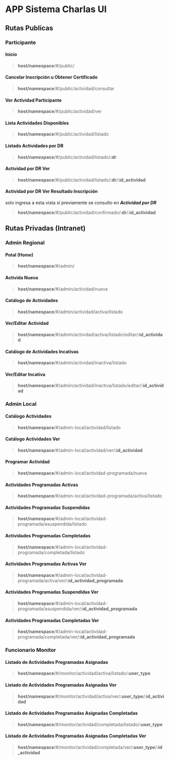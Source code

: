 # APP Sistema Charlas UI
## Rutas Publicas

### Participante
#### Inicio
>**host/namespace**/#/public/

#### Cancelar Inscripción u Obtener Certificado
>**host/namespace**/#/public/actividad/consultar

#### Ver Actividad Participante
>**host/namespace**/#/public/actividad/ver

#### Lista Actividades Disponibles
>**host/namespace**/#/public/actividad/listado

#### Listado Actividades por DR
>**host/namespace**/#/public/actividad/listado/**:dr**

#### Actividad por DR Ver
>**host/namespace**/#/public/actividad/listado/**:dr**/**:id_actividad**

#### Actividad por DR Ver Resultado Inscripción
solo ingresa a esta vista si previamente se consulto en ***Actividad por DR***
>**host/namespace**/#/public/actividad/confirmado/**:dr**/**:id_actividad**

## Rutas Privadas (Intranet)

### Admin Regional

#### Potal (Home)
>**host/namespace**/#/admin/

#### Activida Nueva
>**host/namespace**/#/admin/actividad/nueva

#### Catálogo de Actividades
>**host/namespace**/#/admin/actividad/activa/listado

#### Ver/Editar Actividad
>**host/namespace**/#/admin/actividad/activa/listado/editar/**:id_actividad**

#### Catálogo de Actividades Incativas
>**host/namespace**/#/admin/actividad/inactiva/listado

#### Ver/Editar Incativa
>**host/namespace**/#/admin/actividad/inactiva/listado/editar/**:id_actividad**

### Admin Local

#### Catálogo Actividades
>**host/namespace**/#/admin-local/actividad/listado
#### Catálogo Actividades Ver
>**host/namespace**/#/admin-local/actividad/ver/**:id_actividad**

#### Programar Actividad
>**host/namespace**/#/admin-local/actividad-programada/nueva

#### Actividades Programadas Activas
>**host/namespace**/#/admin-local/actividad-programada/activa/listado

#### Actividades Programadas Suspendidas
>**host/namespace**/#/admin-local/actividad-programada/asuspendida/listado

#### Actividades Programadas Completadas
>**host/namespace**/#/admin-local/actividad-programada/completada/listado


#### Actividades Programadas Activas Ver
>**host/namespace**/#/admin-local/actividad-programada/activa/ver/**:id_actividad_programada**

#### Actividades Programadas Suspendidas Ver
>**host/namespace**/#/admin-local/actividad-programada/asuspendida/ver/**:id_actividad_programada**

#### Actividades Programadas Completadas Ver
>**host/namespace**/#/admin-local/actividad-programada/completada/ver/**:id_actividad_programada**


### Funcionario Monitor

#### Listado de Actividades Programadas Asignadas
>**host/namespace**/#/monitor/actividad/activa/listado/**:user_type**

#### Listado de Actividades Programadas Asignadas Ver

>**host/namespace**/#/monitor/actividad/activa/ver/**:user_type**/**:id_actividad**

#### Listado de Actividades Programadas Asignadas Completadas
>**host/namespace**/#/monitor/actividad/completada/listado/**:user_type**

#### Listado de Actividades Programadas Asignadas Completadas Ver

>**host/namespace**/#/monitor/actividad/completada/ver/**:user_type**/**:id_actividad**
